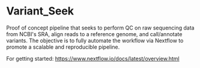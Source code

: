 # Variant_Seek
Proof of concept pipeline that seeks to perform QC on raw sequencing data from NCBI's SRA, align reads to a reference genome, and call/annotate variants. The objective is to fully automate the workflow via Nextflow to promote a scalable and reproducible pipeline.

For getting started:
https://www.nextflow.io/docs/latest/overview.html